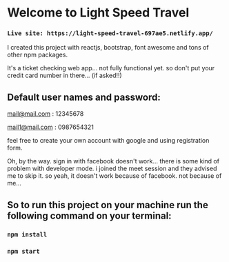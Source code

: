 # Welcome to Light Speed Travel
### `Live site: https://light-speed-travel-697ae5.netlify.app/`

I created this project with reactjs, bootstrap, font awesome and tons of other npm packages. 

It's a ticket checking web app... not fully functional yet. so don't put your credit card number in there... (if asked!!)

## Default user names and password: 

mail@mail.com : 12345678

mail1@mail.com : 0987654321

feel free to create your own account with google and using registration form.

Oh, by the way. sign in with facebook doesn't work... there is some kind of problem with developer mode. i joined the meet session and they advised me to skip it. so yeah, it doesn't work because of facebook. not because of me... 

## So to run this project on your machine run the following command on your terminal: 
### `npm install`
### `npm start`
